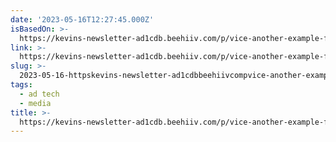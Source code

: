 ```yaml
---
date: '2023-05-16T12:27:45.000Z'
isBasedOn: >-
  https://kevins-newsletter-ad1cdb.beehiiv.com/p/vice-another-example-failure-adreliant-digital-scale-strategies
link: >-
  https://kevins-newsletter-ad1cdb.beehiiv.com/p/vice-another-example-failure-adreliant-digital-scale-strategies
slug: >-
  2023-05-16-httpskevins-newsletter-ad1cdbbeehiivcompvice-another-example-failure-adreliant-digital-scale-strategies
tags:
  - ad tech
  - media
title: >-
  https://kevins-newsletter-ad1cdb.beehiiv.com/p/vice-another-example-failure-adreliant-digital-scale-strategies
---
```


